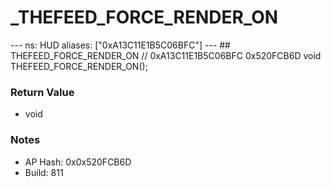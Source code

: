 # _THEFEED_FORCE_RENDER_ON

--- ns: HUD aliases: ["0xA13C11E1B5C06BFC"] --- ## THEFEED_FORCE_RENDER_ON  // 0xA13C11E1B5C06BFC 0x520FCB6D void THEFEED_FORCE_RENDER_ON();

### Return Value
* void

### Notes
* AP Hash: 0x0x520FCB6D
* Build: 811

